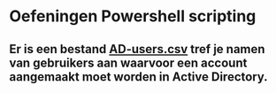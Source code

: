 # Oefeningen Powershell scripting

## Er is een bestand [AD-users.csv](./ad-usernames.csv) tref je namen van gebruikers aan waarvoor een account aangemaakt moet worden in Active Directory.
